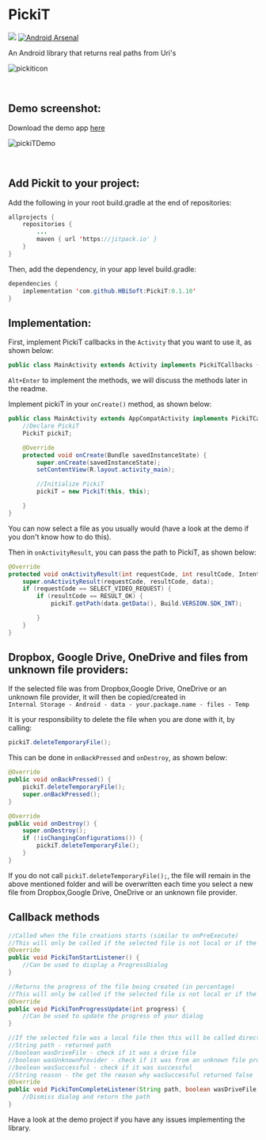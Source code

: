 # PickiT 
[![](https://jitpack.io/v/HBiSoft/PickiT.svg)](https://jitpack.io/#HBiSoft/PickiT)
[![Android Arsenal]( https://img.shields.io/badge/Android%20Arsenal-PickiT-green.svg?style=flat )]( https://android-arsenal.com/details/1/7890 )

An Android library that returns real paths from Uri's

![pickiticon](https://user-images.githubusercontent.com/35602540/63160498-37d88780-c01e-11e9-95f7-d6fac239f53b.png)

</br>



Demo screenshot:
---

Download the demo app [here](https://github.com/HBiSoft/PickiT/releases/download/0.1.10/PickiTDemo.apk)

![pickiTDemo](https://user-images.githubusercontent.com/35602540/63206870-1c708980-c0bd-11e9-96dc-374a8a434c0e.png)

</br>

Add Pickit to your project:
---

Add the following in your root build.gradle at the end of repositories:

```java
allprojects {
    repositories {
        ...
        maven { url 'https://jitpack.io' }
    }
}
```
    
Then, add the dependency, in your app level build.gradle:

```java
dependencies {
    implementation 'com.github.HBiSoft:PickiT:0.1.10'
}
```
    
Implementation:
---
    
First, implement PickiT callbacks in the `Activity` that you want to use it, as shown below:

```java
public class MainActivity extends Activity implements PickiTCallbacks {
```

`Alt+Enter` to implement the methods, we will discuss the methods later in the readme.

Implement pickiT in your `onCreate()` method, as shown below:

```java
public class MainActivity extends AppCompatActivity implements PickiTCallbacks {
    //Declare PickiT
    PickiT pickiT;

    @Override
    protected void onCreate(Bundle savedInstanceState) {
        super.onCreate(savedInstanceState);
        setContentView(R.layout.activity_main);

        //Initialize PickiT
        pickiT = new PickiT(this, this);

    }
}
```
    
You can now select a file as you usually would (have a look at the demo if you don't know how to do this).

Then in `onActivityResult`, you can pass the path to PickiT, as shown below:

```java
@Override
protected void onActivityResult(int requestCode, int resultCode, Intent data) {
    super.onActivityResult(requestCode, resultCode, data);
    if (requestCode == SELECT_VIDEO_REQUEST) {
        if (resultCode == RESULT_OK) {
            pickiT.getPath(data.getData(), Build.VERSION.SDK_INT);

        }
    }
}
```

Dropbox, Google Drive, OneDrive and files from unknown file providers:
---
    
If the selected file was from Dropbox,Google Drive, OneDrive or an unknown file provider, it will then be copied/created in</br> 
`Internal Storage - Android - data - your.package.name - files - Temp`

It is your responsibility to delete the file when you are done with it, by calling:

```java
pickiT.deleteTemporaryFile();
```
This can be done in `onBackPressed` and `onDestroy`, as shown below:

```java
@Override
public void onBackPressed() {
    pickiT.deleteTemporaryFile();
    super.onBackPressed();
}

@Override
public void onDestroy() {
    super.onDestroy();
    if (!isChangingConfigurations()) {
        pickiT.deleteTemporaryFile();
    }
}
```

If you do not call `pickiT.deleteTemporaryFile();`, the file will remain in the above mentioned folder and will be overwritten each time you select a new file from Dropbox,Google Drive, OneDrive or an unknown file provider.

    
Callback methods
---

```java
//Called when the file creations starts (similar to onPreExecute)
//This will only be called if the selected file is not local or if the file is from an unknown file provider
@Override
public void PickiTonStartListener() {
    //Can be used to display a ProgressDialog
}

//Returns the progress of the file being created (in percentage)
//This will only be called if the selected file is not local or if the file is from an unknown file provider
@Override
public void PickiTonProgressUpdate(int progress) {
    //Can be used to update the progress of your dialog
}

//If the selected file was a local file then this will be called directly, returning the path as a String.
//String path - returned path
//boolean wasDriveFile - check if it was a drive file
//boolean wasUnknownProvider - check if it was from an unknown file provider
//boolean wasSuccessful - check if it was successful
//String reason - the get the reason why wasSuccessful returned false
@Override
public void PickiTonCompleteListener(String path, boolean wasDriveFile, boolean wasUnknownProvider, boolean wasSuccessful, String reason) {
    //Dismiss dialog and return the path
}
```
 
 Have a look at the demo project if you have any issues implementing the library.

